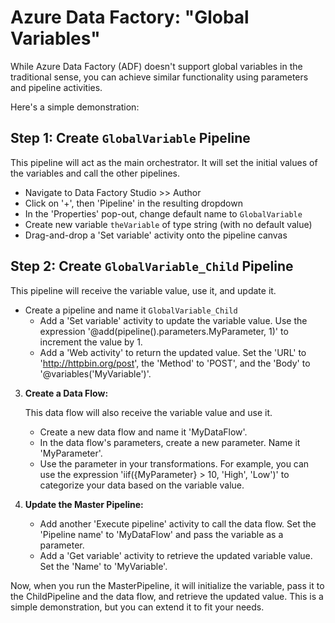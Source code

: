 # Azure Data Factory: "Global Variables"

While Azure Data Factory (ADF) doesn't support global variables in the traditional sense, you can achieve similar functionality using parameters and pipeline activities.

Here's a simple demonstration:  
   
## Step 1: Create `GlobalVariable` Pipeline
This pipeline will act as the main orchestrator. It will set the initial values of the variables and call the other pipelines.  
  
* Navigate to Data Factory Studio >> Author
* Click on '+', then 'Pipeline' in the resulting dropdown
* In the 'Properties' pop-out, change default name to `GlobalVariable`
* Create new variable `theVariable` of type string (with no default value)
* Drag-and-drop a 'Set variable' activity onto the pipeline canvas
   
## Step 2: Create `GlobalVariable_Child` Pipeline
This pipeline will receive the variable value, use it, and update it.  
  
* Create a pipeline and name it `GlobalVariable_Child`  
   - Add a 'Set variable' activity to update the variable value. Use the expression '@add(pipeline().parameters.MyParameter, 1)' to increment the value by 1.  
   - Add a 'Web activity' to return the updated value. Set the 'URL' to 'http://httpbin.org/post', the 'Method' to 'POST', and the 'Body' to '@variables('MyVariable')'.  
   
3. **Create a Data Flow:**  
  
   This data flow will also receive the variable value and use it.  
  
   - Create a new data flow and name it 'MyDataFlow'.  
   - In the data flow's parameters, create a new parameter. Name it 'MyParameter'.  
   - Use the parameter in your transformations. For example, you can use the expression 'iif({MyParameter} > 10, 'High', 'Low')' to categorize your data based on the variable value.  
   
4. **Update the Master Pipeline:**  
  
   - Add another 'Execute pipeline' activity to call the data flow. Set the 'Pipeline name' to 'MyDataFlow' and pass the variable as a parameter.  
   - Add a 'Get variable' activity to retrieve the updated variable value. Set the 'Name' to 'MyVariable'.  
   
Now, when you run the MasterPipeline, it will initialize the variable, pass it to the ChildPipeline and the data flow, and retrieve the updated value. This is a simple demonstration, but you can extend it to fit your needs.
